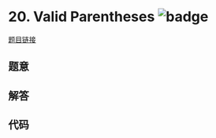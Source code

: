 # 20. Valid Parentheses ![badge](https://img.shields.io/badge/-easy-green?style=flat-square)

[题目链接](https://leetcode.com/problems/valid-parentheses)

## 题意

## 解答

## 代码

